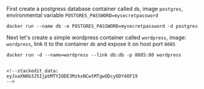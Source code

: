 First create a postgress database container called `db`, image `postgres`, environmental variable `POSTGRES_PASSWORD=mysecretpassword`

```
docker run --name db -e POSTGRES_PASSWORD=mysecretpassword -d postgres
```


Next let's create a simple wordpress container called `wordpress`, image: `wordpress`, link it to the container `db` and expose it on host port `8085`
```
docker run -d --name=wordpress --link db:db -p 8085:80 wordpress
```





```

<!--stackedit_data:
eyJoaXN0b3J5IjpbMTY2ODE3MzkxNCwtMTgwODcyODY4OF19
-->
